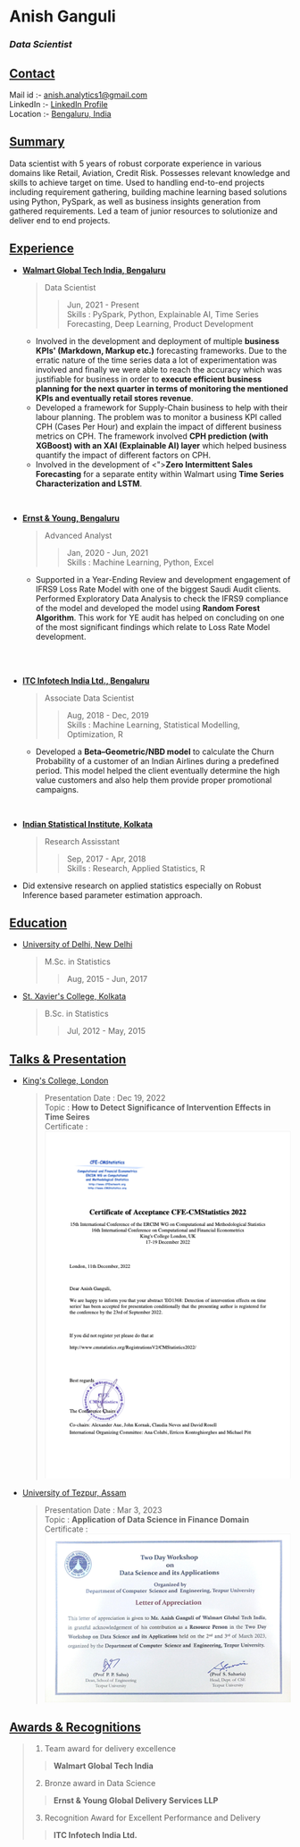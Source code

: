 # <blue>**Anish Ganguli**</blue>
### <blue>_Data Scientist_</blue>

## <u>Contact</u>

Mail id :- [anish.analytics1@gmail.com](mailto:anish.analytics1@gmail.com) </br>
LinkedIn :- [LinkedIn Profile](https://www.linkedin.com/in/anish-ganguli-404b63107/) </br>
Location :- [Bengaluru, India](https://www.google.com/maps/@12.9332167,77.703669,18.82z/data=!5m1!1e1?entry=ttu)


## <u>Summary</u>

Data scientist with 5 years of robust corporate experience in various 
domains like Retail, Aviation, Credit Risk. Possesses relevant knowledge 
and skills to achieve target on time. Used to handling end-to-end projects 
including requirement gathering, building machine learning based solutions 
using Python, PySpark, as well as business insights generation from gathered 
requirements. Led a team of junior resources to solutionize and deliver 
end to end projects.


## <u>Experience</u>

- [**Walmart Global Tech India, Bengaluru**](https://www.linkedin.com/company/walmartglobaltechindia/mycompany/)
  > Data Scientist 
  >> Jun, 2021 - Present </br>
  >> Skills : PySpark, Python, Explainable AI, Time Series Forecasting, 
Deep Learning, Product Development
    - Involved in the development and deployment of multiple 
    <green>**business KPIs' (Markdown, Markup etc.)**</green> forecasting frameworks. 
    Due to the erratic nature of the time series data a lot of experimentation 
    was involved and finally we were able to reach the accuracy which was 
    justifiable for business in order to <green>**execute efficient business planning 
    for the next quarter in terms of monitoring the mentioned KPIs and 
    eventually retail stores revenue**</green>.
    - Developed a framework for Supply-Chain business to help with their labour 
    planning. The problem was to monitor a business KPI called CPH (Cases Per Hour) 
    and explain the impact of different business metrics on CPH. The framework 
    involved <green>**CPH prediction (with XGBoost) with an XAI (Explainable AI) layer**</green> 
    which helped business quantify the impact of different factors on CPH.
    - Involved in the development of <">**Zero Intermittent Sales Forecasting**</green> for a 
    separate entity within Walmart using 
    <green>**Time Series Characterization and LSTM**</green>.
  
<br>

- [**Ernst & Young, Bengaluru**](https://www.linkedin.com/company/ernstandyoung/)
  >Advanced Analyst 
  >> Jan, 2020 - Jun, 2021 </br>
  >> Skills :  Machine Learning, Python, Excel
    - Supported in a Year-Ending Review and development engagement of IFRS9 
    Loss Rate Model with one of the biggest Saudi Audit clients. 
    Performed Exploratory Data Analysis to check the IFRS9 compliance of the 
    model and developed the model using <green>**Random Forest Algorithm**</green>. 
    This work for YE audit has helped on concluding on one of the most 
    significant findings which relate to Loss Rate Model development.

</br>
<br>

- [**ITC Infotech India Ltd., Bengaluru**](https://www.linkedin.com/company/itc-infotech/?originalSubdomain=in)
  > Associate Data Scientist 
  >> Aug, 2018 - Dec, 2019 </br>
  >> Skills : Machine Learning, Statistical Modelling, Optimization, R
  - Developed a <green>**Beta–Geometric/NBD model**</green> to calculate the Churn Probability 
  of a customer of an Indian Airlines during a predefined period. 
  This model helped the client eventually determine the high value 
  customers and also help them provide proper promotional campaigns.

</br>

- [**Indian Statistical Institute, Kolkata**](https://www.isical.ac.in/)
  > Research Assisstant
  >> Sep, 2017 - Apr, 2018 </br>
  >> Skills : Research, Applied Statistics, R
- Did extensive research on applied statistics especially on Robust Inference based parameter estimation approach.

## <u>Education</u>
- [University of Delhi, New Delhi](https://www.du.ac.in/)
  > M.Sc. in Statistics
  > > Aug, 2015 - Jun, 2017
  > 
- [St. Xavier's College, Kolkata](https://www.sxccal.edu/)
  > B.Sc. in Statistics
  > > Jul, 2012 - May, 2015

## <u>Talks & Presentation</u>
- [King's College, London](https://www.kcl.ac.uk/)
  > Presentation Date : Dec 19, 2022 </br>
  > Topic : <green>**How to Detect Significance of Intervention Effects in Time Seires**</green> </br>
  > Certificate : </br>
![](images/cert1.png)

- [University of Tezpur, Assam](http://www.tezu.ernet.in/)
  > Presentation Date : Mar 3, 2023 </br>
  > Topic : <green>**Application of Data Science in Finance Domain**</green> </br>
  > Certificate : </br>
![](images/cert2.png)


## <u>Awards & Recognitions</u>

 > 1. Team award for delivery excellence
  >> <blue>**Walmart Global Tech India**</blue>
 > 2. Bronze award in Data Science
  >> <blue>**Ernst & Young Global Delivery Services LLP**</blue>
 > 3. Recognition Award for Excellent Performance and Delivery
  >> <blue>**ITC Infotech India Ltd.**</blue>













